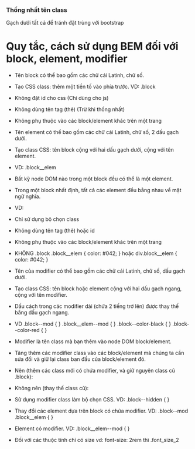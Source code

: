 ### Thống nhất tên class
Gạch dưới tất cả để tránh đặt trùng với bootstrap
# Quy tắc, cách sử dụng BEM đối với block, element, modifier
 - Tên block có thể bao gồm các chữ cái Latinh, chữ số.
 - Tạo CSS class: thêm một tiền tố vào phía trước. VD: .block
 - Không đặt id cho css (Chỉ dùng cho js)
 - Không dùng tên tag (thẻ) (Trừ khi thống nhất)
 - Không phụ thuộc vào các block/element khác trên một trang

 - Tên element có thể bao gồm các chữ cái Latinh, chữ số, 2 dấu gạch dưới. 
 - Tạo class CSS: tên block cộng với hai dấu gạch dưới, cộng với tên element.
 - VD: .block__elem
 - Bất kỳ node DOM nào trong một block đều có thể là một element.
 - Trong một block nhất định, tất cả các element đều bằng nhau về mặt ngữ nghĩa.
 - VD: 
<!-- <div class="block">
            ...
  <span class="block__elem"> </span>
</div> -->
 - Chỉ sử dụng bộ chọn class
 - Không dùng tên tag (thẻ) hoặc id
 - Không phụ thuộc vào các block/element khác trên một trang
 - KHÔNG .block .block__elem { color: #042; } hoặc div.block__elem { color: #042; }

 - Tên của modifier có thể bao gồm các chữ cái Latinh, chữ số, dấu gạch dưới. 
 - Tạo class CSS: tên block hoặc element cộng với hai dấu gạch ngang, cộng với tên modifier.
 - Dấu cách trong các modifier dài (chứa 2 tiếng trở lên) được thay thế bằng dấu gạch ngang.
 - VD .block--mod { }
.block__elem--mod { }
.block--color-black { }
.block--color-red { }

 - Modifier là tên class mà bạn thêm vào node DOM block/element. 
 - Tăng thêm các modifier class vào các block/element mà chúng ta cần sửa đổi và giữ lại class ban đầu của block/element đó.
 - Nên (thêm các class mới có chứa modifier, và giữ nguyên class cũ .block):
 - Không nên (thay thế class cũ):
 - Sử dụng modifier class làm bộ chọn CSS. VD: .block--hidden { }
 - Thay đổi các element dựa trên block có chứa modifier. VD: .block--mod .block__elem { }
 - Element có modifier. VD: .block__elem--mod { }
 
- Đối với các thuộc tính chỉ có size vd: font-size: 2rem thì .font_size_2
